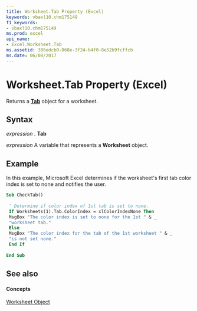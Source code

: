 ```yaml
---
title: Worksheet.Tab Property (Excel)
keywords: vbaxl10.chm175149
f1_keywords:
- vbaxl10.chm175149
ms.prod: excel
api_name:
- Excel.Worksheet.Tab
ms.assetid: 386edcb0-868e-3f24-b4f0-8e52b9fcffcb
ms.date: 06/08/2017
---
```



# Worksheet.Tab Property (Excel)

Returns a  **[Tab](tab-object-excel.md)** object for a worksheet.


## Syntax

 _expression_ . **Tab**

 _expression_ A variable that represents a **Worksheet** object.


## Example

In this example, Microsoft Excel determines if the worksheet's first tab color index is set to none and notifies the user.


```vb
Sub CheckTab() 
 
 ' Determine if color index of 1st tab is set to none. 
 If Worksheets(1).Tab.ColorIndex = xlColorIndexNone Then 
 MsgBox "The color index is set to none for the 1st " & _ 
 "worksheet tab." 
 Else 
 MsgBox "The color index for the tab of the 1st worksheet " & _ 
 "is not set none." 
 End If 
 
End Sub
```


## See also


#### Concepts


[Worksheet Object](worksheet-object-excel.md)

